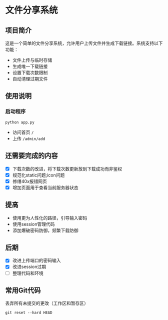 # 文件分享系统
## 项目简介
这是一个简单的文件分享系统，允许用户上传文件并生成下载链接。系统支持以下功能：

- 文件上传与临时存储
- 生成唯一下载链接
- 设置下载次数限制
- 自动清理过期文件


## 使用说明
### 启动程序
```
python app.py
```

- 访问首页 `/`
- 上传 `/admin/add`


## 还需要完成的内容
- [X] 下载次数的改进，将下载次数更新放到下载成功而非鉴权
- [X] 规范化static问题;icon问题
- [X] 修缮40x报错网页
- [X] 增加页面用于查看当前服务器状态

## 提高
- 使用更为人性化的路径，引导输入密码
- 使用session管理代码
- 添加爆破密码防御，频繁下载防御


## 后期
- [X] 改进上传端口的密码输入
- [X] 改进session过期
- [ ] 整理代码和环境

## 常用Git代码
丢弃所有未提交的更改（工作区和暂存区）
```
git reset --hard HEAD
```